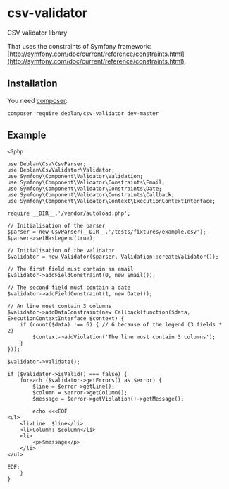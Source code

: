 csv-validator
=============

CSV validator library

That uses the constraints of Symfony framework: [http://symfony.com/doc/current/reference/constraints.html](http://symfony.com/doc/current/reference/constraints.html).

Installation
------------

You need [composer](https://getcomposer.org/):

	composer require deblan/csv-validator dev-master


Example
-------

```
<?php

use Deblan\Csv\CsvParser;
use Deblan\CsvValidator\Validator;
use Symfony\Component\Validator\Validation;
use Symfony\Component\Validator\Constraints\Email;
use Symfony\Component\Validator\Constraints\Date;
use Symfony\Component\Validator\Constraints\Callback;
use Symfony\Component\Validator\Context\ExecutionContextInterface;

require __DIR__.'/vendor/autoload.php';

// Initialisation of the parser
$parser = new CsvParser(__DIR__.'/tests/fixtures/example.csv');
$parser->setHasLegend(true);

// Initialisation of the validator
$validator = new Validator($parser, Validation::createValidator());

// The first field must contain an email
$validator->addFieldConstraint(0, new Email());

// The second field must contain a date
$validator->addFieldConstraint(1, new Date());

// An line must contain 3 columns
$validator->addDataConstraint(new Callback(function($data, ExecutionContextInterface $context) {
    if (count($data) !== 6) { // 6 because of the legend (3 fields * 2)
        $context->addViolation('The line must contain 3 columns');
    }
}));

$validator->validate();

if ($validator->isValid() === false) {
    foreach ($validator->getErrors() as $error) {
        $line = $error->getLine(); 
        $column = $error->getColumn();
        $message = $error->getViolation()->getMessage();
        
        echo <<<EOF
<ul>
    <li>Line: $line</li>
    <li>Column: $column</li>
    <li>
        <p>$message</p>
    </li>
</ul>

EOF;
    }
}
```
